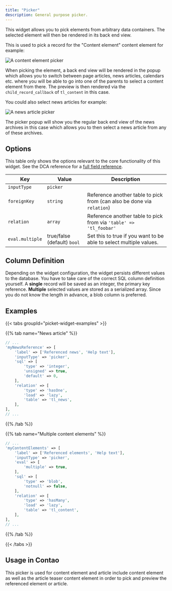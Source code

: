 ```yaml
---
title: "Picker"
description: General purpose picker.
---
```


This widget allows you to pick elements from arbitrary data containers. The selected element will then be rendered in its back end view.

This is used to pick a record for the "Content element" content element for example:

![A content element picker](../images/picker_content_element.png?classes=shadow)

When picking the element, a back end view will be rendered in the popup which allows you to switch between page articles, news articles,
calendars etc. where you will be able to go into one of the parents to select a content element from there. The preview is then rendered via 
the `child_record_callback` of `tl_content` in this case.

You could also select news articles for example:

![A news article picker](../images/picker_news.png?classes=shadow)

The picker popup will show you the regular back end view of the news archives in this case which allows you to then select a news article
from any of these archives.


## Options

This table only shows the options relevant to the core functionality of this widget. See the DCA reference for a [full field reference](../../dca/fields).

| Key   | Value | Description
| ----- | ----- | --------------- |
| `inputType` | `picker` | |
| `foreignKey` | `string` | Reference another table to pick from (can also be done via `relation`) |
| `relation` | `array` | Reference another table to pick from via `'table' => 'tl_foobar'` |
| `eval.multiple` | true/false (default) `bool` | Set this to true if you want to be able to select multiple values. |


## Column Definition

Depending on the widget configuration, the widget persists different values to the database. You have to take care of the correct SQL column 
definition yourself. A **single** record will be saved as an integer, the primary key reference. **Multiple** selected values are stored as 
a serialized array. Since you do not know the length in advance, a blob column is preferred. 


## Examples

{{< tabs groupId="picket-widget-examples" >}}

{{% tab name="News article" %}}

```php
// ...
'myNewsReference' => [
    'label' => ['Referenced news', 'Help text'],
    'inputType' => 'picker',
    'sql' => [
        'type' => 'integer',
        'unsigned' => true,
        'default' => 0,
    ],
    'relation' => [
        'type' => 'hasOne',
        'load' => 'lazy',
        'table' => 'tl_news',
    ],
],
// ...
```

{{% /tab %}}

{{% tab name="Multiple content elements" %}}

```php
// ...
'myContentElements' => [
    'label' => ['Referenced elements', 'Help text'],
    'inputType' => 'picker',
    'eval' => [
        'multiple' => true,
    ],
    'sql' => [
        'type' => 'blob',
        'notnull' => false,
    ],
    'relation' => [
        'type' => 'hasMany',
        'load' => 'lazy',
        'table' => 'tl_content',
    ],
],
// ...
```

{{% /tab %}}

{{< /tabs >}}


## Usage in Contao

This picker is used for content element and article include content element as well as the article teaser content element in order to pick 
and preview the referenced element or article.
